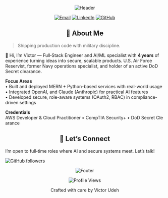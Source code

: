 <div align="center">
  
![Header](https://capsule-render.vercel.app/api?type=waving&color=gradient&customColorList=6,11,20&height=300&section=header&text=Victor%20Udeh&fontSize=90&animation=fadeIn&fontAlignY=38&desc=Full%20Stack%20Engineer%20|%20AI%2FML%20Specialist%20|%20Military%20Veteran&descAlignY=51&descAlign=50)

[![Email](https://img.shields.io/badge/victor.o.udeh@gmail.com-D14836?style=for-the-badge&logo=gmail&logoColor=white)](mailto:victor.o.udeh@gmail.com)
[![LinkedIn](https://img.shields.io/badge/linkedin-0077B5?style=for-the-badge&logo=linkedin&logoColor=white)](https://www.linkedin.com/in/victorudeh)
[![GitHub](https://img.shields.io/badge/github-100000?style=for-the-badge&logo=github&logoColor=white)](https://github.com/vhicktour)

</div>

<div align="center">

## 🚀 About Me

</div>

> Shipping production code with military discipline.

👋 Hi, I’m Victor — Full‑Stack Engineer and AI/ML specialist with **4 years** of experience turning ideas into secure, scalable products. U.S. Air Force Reservist, former Navy operations specialist, and holder of an active DoD Secret clearance.

**Focus Areas**  
• Built and deployed MERN + Python-based services with real-world usage  
• Integrated OpenAI, and Claude (Anthropic) for practical AI features  
• Developed secure, role-aware systems (OAuth2, RBAC) in compliance-driven settings

**Credentials**  
AWS Developer & Cloud Practitioner • CompTIA Security+ • DoD Secret Clearance

<div align="center">

## 🤝 Let’s Connect

</div>

I’m open to full‑time roles where AI and secure systems meet. Let’s talk!

[![GitHub followers](https://img.shields.io/github/followers/vhicktour?style=for-the-badge&logo=github&logoColor=white)](https://github.com/vhicktour)

<div align="center">

![Footer](https://capsule-render.vercel.app/api?type=waving&color=gradient&customColorList=6,11,20&height=150&section=footer)

<img src="https://komarev.com/ghpvc/?username=vhicktour&style=for-the-badge&color=0D1117" alt="Profile Views" />

<p>Crafted with care by Victor Udeh</p>
</div>
